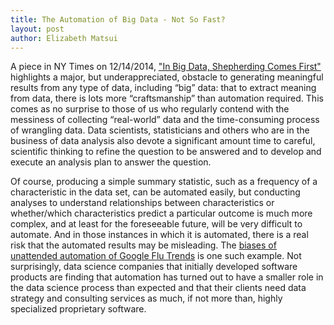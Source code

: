 ```yaml
---
title: The Automation of Big Data - Not So Fast?
layout: post
author: Elizabeth Matsui
---
```


A piece in NY Times on 12/14/2014, ["In Big Data, Shepherding Comes
First"](http://www.nytimes.com/2014/12/15/technology/in-big-data-shepherding-comes-first-.html)
highlights a major, but underappreciated, obstacle to generating
meaningful results from any type of data, including “big” data: that
to extract meaning from data, there is lots more “craftsmanship” than
automation required. This comes as no surprise to those of us who
regularly contend with the messiness of collecting “real-world” data
and the time-consuming process of wrangling data.  Data scientists,
statisticians and others who are in the business of data analysis also
devote a significant amount time to careful, scientific thinking to
refine the question to be answered and to develop and execute an
analysis plan to answer the question.

Of course, producing a simple summary statistic, such as a frequency
of a characteristic in the data set, can be automated easily, but
conducting analyses to understand relationships between
characteristics or whether/which characteristics predict a particular
outcome is much more complex, and at least for the foreseeable future,
will be very difficult to automate.  And in those instances in which
it is automated, there is a real risk that the automated results may
be misleading. The [biases of unattended automation of Google Flu
Trends](http://www.newscientist.com/article/dn25217-google-flu-trends-gets-it-wrong-three-years-running.html#.VI-Q5ifTX-s)
is one such example. Not surprisingly, data science companies that
initially developed software products are finding that automation has
turned out to have a smaller role in the data science process than
expected and that their clients need data strategy and consulting
services as much, if not more than, highly specialized proprietary
software.
 

